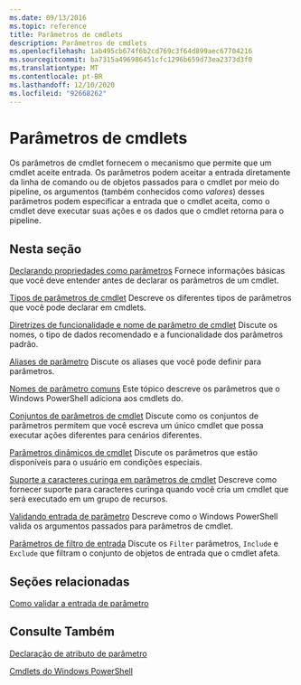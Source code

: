 ```yaml
---
ms.date: 09/13/2016
ms.topic: reference
title: Parâmetros de cmdlets
description: Parâmetros de cmdlets
ms.openlocfilehash: 1ab495cb674f6b2cd769c3f64d899aec67704216
ms.sourcegitcommit: ba7315a496986451cfc1296b659d73ea2373d3f0
ms.translationtype: MT
ms.contentlocale: pt-BR
ms.lasthandoff: 12/10/2020
ms.locfileid: "92668262"
---
```

# <a name="cmdlet-parameters"></a>Parâmetros de cmdlets

Os parâmetros de cmdlet fornecem o mecanismo que permite que um cmdlet aceite entrada. Os parâmetros podem aceitar a entrada diretamente da linha de comando ou de objetos passados para o cmdlet por meio do pipeline, os argumentos (também conhecidos como *valores*) desses parâmetros podem especificar a entrada que o cmdlet aceita, como o cmdlet deve executar suas ações e os dados que o cmdlet retorna para o pipeline.

## <a name="in-this-section"></a>Nesta seção

[Declarando propriedades como parâmetros](./declaring-properties-as-parameters.md) Fornece informações básicas que você deve entender antes de declarar os parâmetros de um cmdlet.

[Tipos de parâmetros de cmdlet](./types-of-cmdlet-parameters.md) Descreve os diferentes tipos de parâmetros que você pode declarar em cmdlets.

[Diretrizes de funcionalidade e nome de parâmetro de cmdlet](./standard-cmdlet-parameter-names-and-types.md) Discute os nomes, o tipo de dados recomendado e a funcionalidade dos parâmetros padrão.

[Aliases de parâmetro](./parameter-aliases.md) Discute os aliases que você pode definir para parâmetros.

[Nomes de parâmetro comuns](./common-parameter-names.md) Este tópico descreve os parâmetros que o Windows PowerShell adiciona aos cmdlets do.

[Conjuntos de parâmetros de cmdlet](./cmdlet-parameter-sets.md) Discute como os conjuntos de parâmetros permitem que você escreva um único cmdlet que possa executar ações diferentes para cenários diferentes.

[Parâmetros dinâmicos de cmdlet](./cmdlet-dynamic-parameters.md) Discute os parâmetros que estão disponíveis para o usuário em condições especiais.

[Suporte a caracteres curinga em parâmetros de cmdlet](./supporting-wildcard-characters-in-cmdlet-parameters.md) Descreve como fornecer suporte para caracteres curinga quando você cria um cmdlet que será executado em um grupo de recursos.

[Validando entrada de parâmetro](./validating-parameter-input.md) Descreve como o Windows PowerShell valida os argumentos passados para parâmetros de cmdlet.

[Parâmetros de filtro de entrada](./input-filter-parameters.md) Discute os `Filter` parâmetros, `Include` e `Exclude` que filtram o conjunto de objetos de entrada que o cmdlet afeta.

## <a name="related-sections"></a>Seções relacionadas

[Como validar a entrada de parâmetro](./how-to-validate-parameter-input.md)

## <a name="see-also"></a>Consulte Também

[Declaração de atributo de parâmetro](./parameter-attribute-declaration.md)

[Cmdlets do Windows PowerShell](./cmdlet-overview.md)
